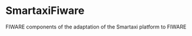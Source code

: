 SmartaxiFiware
==============

FIWARE components of the adaptation of the Smartaxi platform to FIWARE
